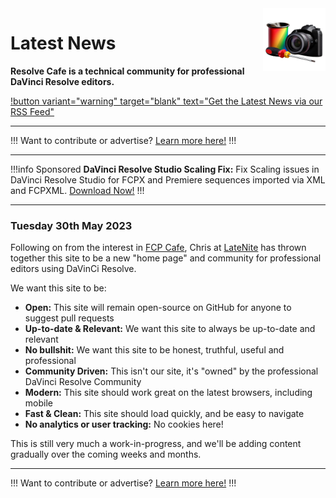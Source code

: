 <img src="https://raw.githubusercontent.com/CommandPost/ResolveCafe/master/docs/static/resolvecafe.png" align="right" style="width: 100px !important; height: 100px !important;" />

# Latest News

**Resolve Cafe is a technical community for professional DaVinci Resolve editors.**

[!button variant="warning" target="blank" text="Get the Latest News via our RSS Feed"](https://resolve.cafe/rss.xml)

---

!!!
Want to contribute or advertise? [Learn more here!](https://resolve.cafe/contribute/)
!!!

---

!!!info Sponsored
**DaVinci Resolve Studio Scaling Fix:** Fix Scaling issues in DaVinci Resolve Studio for FCPX and Premiere sequences imported via XML and FCPXML. [Download Now!](https://julien.chichignoud.com/resolve-script-scaling-fix)
!!!

---

### Tuesday 30th May 2023

Following on from the interest in [FCP Cafe](https://fcp.cafe), Chris at [LateNite](https://latenitefilms.com/technology/) has thrown together this site to be a new "home page" and community for professional editors using DaVinCi Resolve.

We want this site to be:

- **Open:** This site will remain open-source on GitHub for anyone to suggest pull requests
- **Up-to-date & Relevant:** We want this site to always be up-to-date and relevant
- **No bullshit:** We want this site to be honest, truthful, useful and professional
- **Community Driven:** This isn't our site, it's "owned" by the professional DaVinci Resolve Community
- **Modern:** This site should work great on the latest browsers, including mobile
- **Fast & Clean:** This site should load quickly, and be easy to navigate
- **No analytics or user tracking:** No cookies here!

This is still very much a work-in-progress, and we'll be adding content gradually over the coming weeks and months.

---

!!!
Want to contribute or advertise? [Learn more here!](https://resolve.cafe/contribute/)
!!!